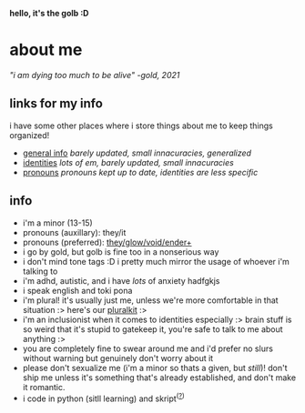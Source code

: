 **hello, it's the golb :D**

# about me
*"i am dying too much to be alive" -gold, 2021*

## links for my info
i have some other places where i store things about me to keep things organized!
- [general info](https://goldstargloww.carrd.co) *barely updated, small innacuracies, generalized*
- [identities](https://rentry.co/goldstargloww) *lots of em, barely updated, small innacuracies*
- [pronouns](https://pronouns.cc/@starglowwOS/gold) *pronouns kept up to date, identities are less specific*

## info

- i'm a minor (13-15)
- pronouns (auxillary): they/it
- pronouns (preferred): [they/glow/void/ender+](https://en.pronouns.page/@goldstargloww)
- i go by gold, but golb is fine too in a nonserious way
- i don't mind tone tags :D i pretty much mirror the usage of whoever i'm talking to
- i'm adhd, autistic, and i have *lots* of anxiety hadfgkjs
- i speak english and toki pona
- i'm plural! it's usually just me, unless we're more comfortable in that situation :> here's our [pluralkit](https://dash.pluralkit.me/profile/s/mttho) :>
- i'm an inclusionist when it comes to identities especially :> brain stuff is so weird that it's stupid to gatekeep it, you're safe to talk to me about anything :>
- you are completely fine to swear around me and i'd prefer no slurs without warning but genuinely don't worry about it
- please don't sexualize me (i'm a minor so thats a given, but *still*)! don't ship me unless it's something that's already established, and don't make it romantic.
- i code in python (sitll learning) and skript<sup>([?](https://github.com/SkriptLang/Skript#readme))</sup>
